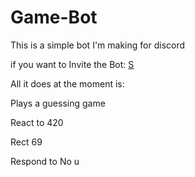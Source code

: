 # Game-Bot

This is a simple bot I'm making for discord

<p>if you want to Invite the Bot: <a target="_blank" href="https://discordapp.com/api/oauth2/authorize client_id=641453143355555852&permissions=388160&scope=bot">S</a>


All it does at the moment is:

Plays a guessing game

React to 420 

Rect 69 

Respond to No u
